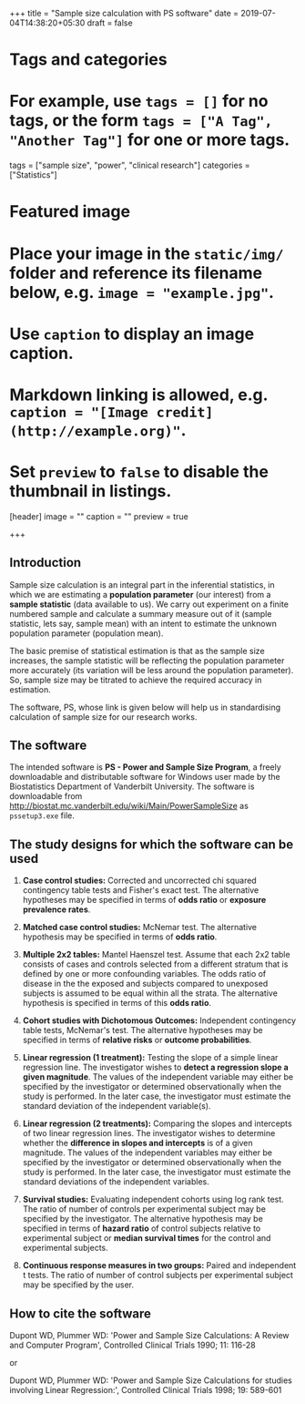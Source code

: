+++
title = "Sample size calculation with PS software"
date = 2019-07-04T14:38:20+05:30
draft = false

# Tags and categories
# For example, use `tags = []` for no tags, or the form `tags = ["A Tag", "Another Tag"]` for one or more tags.
tags = ["sample size", "power", "clinical research"]
categories = ["Statistics"]

# Featured image
# Place your image in the `static/img/` folder and reference its filename below, e.g. `image = "example.jpg"`.
# Use `caption` to display an image caption.
#   Markdown linking is allowed, e.g. `caption = "[Image credit](http://example.org)"`.
# Set `preview` to `false` to disable the thumbnail in listings.
[header]
image = ""
caption = ""
preview = true

+++


## Introduction

Sample size calculation is an integral part in the inferential statistics, in which 
we are estimating a **population parameter** (our interest) from a **sample statistic** 
(data available to us).
We carry out experiment on a finite numbered sample and calculate a summary measure 
out of it (sample statistic, lets say, sample mean) with an intent to estimate the 
unknown population parameter (population mean).

The basic premise of statistical estimation is that as the sample size increases, the sample 
statistic will be reflecting the population parameter more accurately (its variation 
will be less around the population parameter). So, sample size may be titrated to achieve 
the required accuracy in estimation.

The software, PS, whose link is given below will help us in standardising calculation of sample size 
for our research works.

## The software

The intended software is **PS - Power and Sample Size Program**, a freely downloadable 
and distributable software for Windows user made by the Biostatistics Department  of 
Vanderbilt University.  The software is downloadable from <http://biostat.mc.vanderbilt.edu/wiki/Main/PowerSampleSize> 
as `pssetup3.exe` file.

## The study designs for which the software can be used

1. **Case control studies:**  Corrected and uncorrected  chi squared contingency table tests and Fisher's exact test. 
The alternative hypotheses may be specified in terms of **odds ratio** or **exposure prevalence rates**.

2. **Matched case control studies:** McNemar test. The alternative hypothesis may be specified in terms of 
**odds ratio**.

3. **Multiple 2x2 tables:** Mantel Haenszel test. Assume that each 2x2 table consists of cases and controls 
selected from a different stratum that is defined by one or more confounding variables. The odds ratio 
of disease in the the exposed and subjects compared to unexposed subjects is assumed to be equal within 
all the strata. The alternative hypothesis is specified in terms of this **odds ratio**.

4. **Cohort studies with Dichotomous Outcomes:** Independent contingency table tests, McNemar's test. 
The alternative hypotheses may be specified in terms of **relative risks** or **outcome probabilities**.

5. **Linear regression (1 treatment):** Testing the slope of a simple linear regression line. The investigator 
wishes to **detect a regression slope a given magnitude**. The values of the independent variable 
may either be specified by the investigator or determined observationally 
when the study is performed. In the later case, the investigator must estimate the standard deviation of 
the independent variable(s).

6. **Linear regression (2 treatments):** Comparing the slopes and intercepts of two linear regression 
lines. The investigator wishes to determine whether the **difference in slopes and intercepts** is of a 
given magnitude. The values of the independent variables may either be specified by the investigator or determined observationally 
when the study is performed. In the later case, the investigator must estimate the standard deviations of 
the independent variables.

7. **Survival studies:** Evaluating independent cohorts using log rank test. The ratio of number of controls 
per experimental subject may be specified by the investigator. The alternative hypothesis may be specified 
in terms of **hazard ratio** of control subjects relative to experimental subject or **median survival times** 
for the control and experimental subjects.

8. **Continuous response measures in two groups:** Paired and independent t tests. The ratio of number 
of control subjects per experimental subject may be specified by the user.

## How to cite the software

Dupont WD, Plummer WD: 'Power and Sample Size Calculations: A Review and Computer Program', Controlled Clinical 
Trials 1990; 11: 116-28

or

Dupont WD, Plummer WD: 'Power and Sample Size Calculations for studies involving Linear Regression:', Controlled Clinical 
Trials 1998; 19: 589-601


